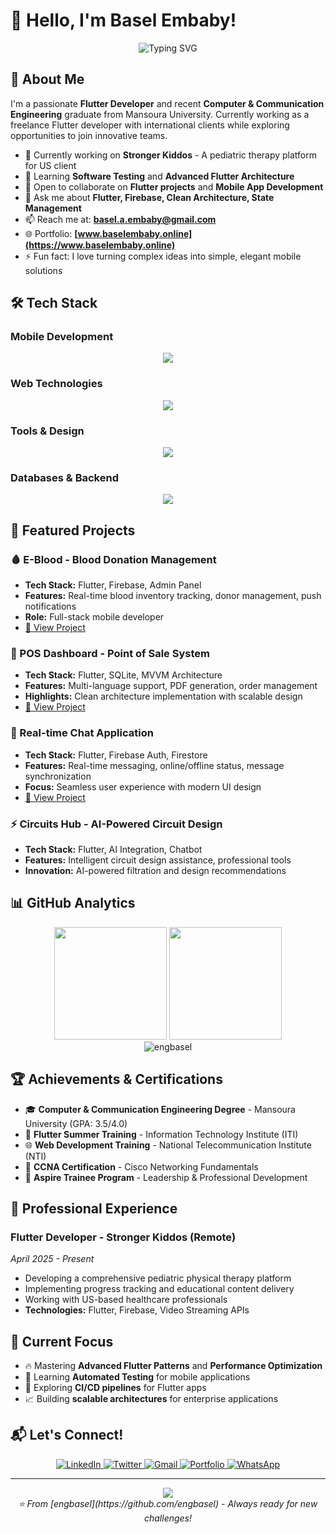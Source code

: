 # 👋 Hello, I'm Basel Embaby!

<div align="center">
  <img src="https://readme-typing-svg.herokuapp.com?font=Fira+Code&weight=600&size=28&duration=4000&pause=1000&color=2196F3&center=true&vCenter=true&width=600&lines=Flutter+Mobile+Developer;Computer+%26+Communication+Engineer;Building+Cross-Platform+Apps;Always+Learning+New+Technologies" alt="Typing SVG" />
</div>

## 🚀 About Me

I'm a passionate **Flutter Developer** and recent **Computer & Communication Engineering** graduate from Mansoura University. Currently working as a freelance Flutter developer with international clients while exploring opportunities to join innovative teams.

- 🔭 Currently working on **Stronger Kiddos** - A pediatric therapy platform for US client
- 🌱 Learning **Software Testing** and **Advanced Flutter Architecture**
- 👯 Open to collaborate on **Flutter projects** and **Mobile App Development**
- 💬 Ask me about **Flutter, Firebase, Clean Architecture, State Management**
- 📫 Reach me at: **basel.a.embaby@gmail.com**
- 🌐 Portfolio: **[www.baselembaby.online](https://www.baselembaby.online)**
- ⚡ Fun fact: I love turning complex ideas into simple, elegant mobile solutions

## 🛠️ Tech Stack

### Mobile Development
<div align="center">
  <img src="https://skillicons.dev/icons?i=flutter,dart,firebase,android,kotlin,java" />
</div>

### Web Technologies
<div align="center">
  <img src="https://skillicons.dev/icons?i=html,css,js,react,nodejs,mongodb" />
</div>

### Tools & Design
<div align="center">
  <img src="https://skillicons.dev/icons?i=vscode,androidstudio,git,github,figma,wordpress" />
</div>

### Databases & Backend
<div align="center">
  <img src="https://skillicons.dev/icons?i=firebase,sqlite,supabase" />
</div>

## 📱 Featured Projects

### 🩸 E-Blood - Blood Donation Management
- **Tech Stack:** Flutter, Firebase, Admin Panel
- **Features:** Real-time blood inventory tracking, donor management, push notifications
- **Role:** Full-stack mobile developer
- [🔗 View Project](https://github.com/engbasel/e-blood)

### 💼 POS Dashboard - Point of Sale System
- **Tech Stack:** Flutter, SQLite, MVVM Architecture
- **Features:** Multi-language support, PDF generation, order management
- **Highlights:** Clean architecture implementation with scalable design
- [🔗 View Project](https://github.com/engbasel/pos-dashboard)

### 💬 Real-time Chat Application
- **Tech Stack:** Flutter, Firebase Auth, Firestore
- **Features:** Real-time messaging, online/offline status, message synchronization
- **Focus:** Seamless user experience with modern UI design
- [🔗 View Project](https://github.com/engbasel/chat-app)

### ⚡ Circuits Hub - AI-Powered Circuit Design
- **Tech Stack:** Flutter, AI Integration, Chatbot
- **Features:** Intelligent circuit design assistance, professional tools
- **Innovation:** AI-powered filtration and design recommendations

## 📊 GitHub Analytics

<div align="center">
  <img height="180em" src="https://github-readme-stats.vercel.app/api?username=engbasel&show_icons=true&theme=tokyonight&include_all_commits=true&count_private=true"/>
  <img height="180em" src="https://github-readme-stats.vercel.app/api/top-langs/?username=engbasel&layout=compact&langs_count=8&theme=tokyonight"/>
</div>

<div align="center">
  <img src="https://github-readme-streak-stats.herokuapp.com/?user=engbasel&theme=tokyonight" alt="engbasel" />
</div>

## 🏆 Achievements & Certifications

- 🎓 **Computer & Communication Engineering Degree** - Mansoura University (GPA: 3.5/4.0)
- 📱 **Flutter Summer Training** - Information Technology Institute (ITI)
- 🌐 **Web Development Training** - National Telecommunication Institute (NTI)
- 🔧 **CCNA Certification** - Cisco Networking Fundamentals
- 👥 **Aspire Trainee Program** - Leadership & Professional Development

## 💼 Professional Experience

### Flutter Developer - Stronger Kiddos (Remote)
*April 2025 - Present*
- Developing a comprehensive pediatric physical therapy platform
- Implementing progress tracking and educational content delivery
- Working with US-based healthcare professionals
- **Technologies:** Flutter, Firebase, Video Streaming APIs

## 🎯 Current Focus

- 🔥 Mastering **Advanced Flutter Patterns** and **Performance Optimization**
- 🧪 Learning **Automated Testing** for mobile applications
- 🚀 Exploring **CI/CD pipelines** for Flutter apps
- 📈 Building **scalable architectures** for enterprise applications

## 📬 Let's Connect!

<div align="center">
  <a href="https://www.linkedin.com/in/basel-embaby-948671227/" target="_blank">
    <img src="https://img.shields.io/badge/LinkedIn-0077B5?style=for-the-badge&logo=linkedin&logoColor=white" alt="LinkedIn"/>
  </a>
  <a href="https://twitter.com/embaby_basel" target="_blank">
    <img src="https://img.shields.io/badge/Twitter-1DA1F2?style=for-the-badge&logo=twitter&logoColor=white" alt="Twitter"/>
  </a>
  <a href="mailto:basel.a.embaby@gmail.com" target="_blank">
    <img src="https://img.shields.io/badge/Gmail-D14836?style=for-the-badge&logo=gmail&logoColor=white" alt="Gmail"/>
  </a>
  <a href="https://www.baselembaby.online" target="_blank">
    <img src="https://img.shields.io/badge/Portfolio-FF5722?style=for-the-badge&logo=google-chrome&logoColor=white" alt="Portfolio"/>
  </a>
  <a href="https://wa.me/201060417664" target="_blank">
    <img src="https://img.shields.io/badge/WhatsApp-25D366?style=for-the-badge&logo=whatsapp&logoColor=white" alt="WhatsApp"/>
  </a>
</div>

---

<div align="center">
  <img src="https://visitor-badge.laobi.icu/badge?page_id=engbasel.engbasel&left_color=royalblue&right_color=black&left_text=Profile%20Views" />
</div>

<div align="center">
  <i>⭐️ From [engbasel](https://github.com/engbasel) - Always ready for new challenges!</i>
</div>
